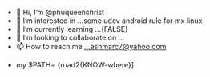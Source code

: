 - 👋 Hi, I’m @phuqueenchrist
- 👀 I’m interested in ...some udev android rule for mx linux
- 🌱 I’m currently learning ...{FALSE}
- 💞️ I’m looking to collaborate on ...
- 📫 How to reach me ...ashmarc7@yahoo.com

<!---
phuqueenchrist/phuqueenchrist is a ✨ special ✨ repository because its `README.md` (this file) appears on your GitHub profile.
You can click the Preview link to take a look at your changes.
--->
- my $PATH= {road2{KNOW-where}]
